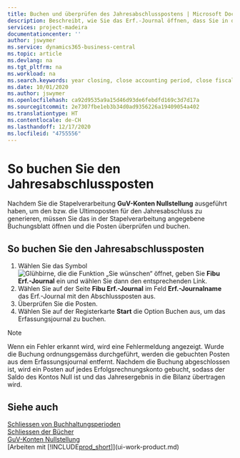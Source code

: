 ```yaml
---
title: Buchen und überprüfen des Jahresabschlusspostens | Microsoft Docs
description: Beschreibt, wie Sie das Erf.-Journal öffnen, dass Sie in der Stapelverarbeitung "Jahresabschluss" definiert haben und dann den Jahresabschlusseintrag überprüfen und buchen.
services: project-madeira
documentationcenter: ''
author: jswymer
ms.service: dynamics365-business-central
ms.topic: article
ms.devlang: na
ms.tgt_pltfrm: na
ms.workload: na
ms.search.keywords: year closing, close accounting period, close fiscal year, bank account detailed trial balance
ms.date: 10/01/2020
ms.author: jswymer
ms.openlocfilehash: ca92d9535a9a15d46d93de6febdfd169c3d7d17a
ms.sourcegitcommit: 2e7307fbe1eb3b34d0ad9356226a19409054a402
ms.translationtype: HT
ms.contentlocale: de-CH
ms.lasthandoff: 12/17/2020
ms.locfileid: "4755556"
---
```

# <a name="post-the-year-end-closing-entry"></a>So buchen Sie den Jahresabschlussposten
Nachdem Sie die Stapelverarbeitung **GuV-Konten Nullstellung** ausgeführt haben, um den bzw. die Ultimoposten für den Jahresabschluss zu generieren, müssen Sie das in der Stapelverarbeitung angegebene Buchungsblatt öffnen und die Posten überprüfen und buchen.

## <a name="to-post-the-year-end-closing-entry"></a>So buchen Sie den Jahresabschlussposten
1. Wählen Sie das Symbol ![Glühbirne, die die Funktion „Sie wünschen“ öffnet](media/ui-search/search_small.png "Tell Me-Funktion"), geben Sie **Fibu Erf.-Journal** ein und wählen Sie dann den entsprechenden Link.
2. Wählen Sie auf der Seite **Fibu Erf.-Journal** im Feld **Erf.-Journalname** das Erf.-Journal mit den Abschlussposten aus.
3. Überprüfen Sie die Posten.
4. Wählen Sie auf der Registerkarte **Start** die Option Buchen aus, um das Erfassungsjournal zu buchen.

> [!NOTE]  
>   Wenn ein Fehler erkannt wird, wird eine Fehlermeldung angezeigt. Wurde die Buchung ordnungsgemäss durchgeführt, werden die gebuchten Posten aus dem Erfassungsjournal entfernt. Nachdem die Buchung abgeschlossen ist, wird ein Posten auf jedes Erfolgsrechnungskonto gebucht, sodass der Saldo des Kontos Null ist und das Jahresergebnis in die Bilanz übertragen wird.

## <a name="see-also"></a>Siehe auch
[Schliessen von Buchhaltungsperioden](year-close-account-periods.md)  
[Schliessen der Bücher](year-close-books.md)  
[GuV-Konten Nullstellung](year-close-income-statement.md)  
[Arbeiten mit [!INCLUDE[prod_short](includes/prod_short.md)]](ui-work-product.md)
